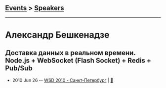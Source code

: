 ## [Events](../README.md) > [Speakers](../speakers.md)
---

# Александр Бешкенадзе

## Доставка данных в реальном времени. Node.js + WebSocket (Flash Socket) + Redis + Pub&#x2F;Sub
- 2010 Jun 26 -- [WSD 2010 - Санкт-Петербург](https://www.youtube.com/watch?v=O9fgVRlxpnI)  | [:notebook:](https://wsd.events/2010/06/26/pres/realtime-data.pdf)  

